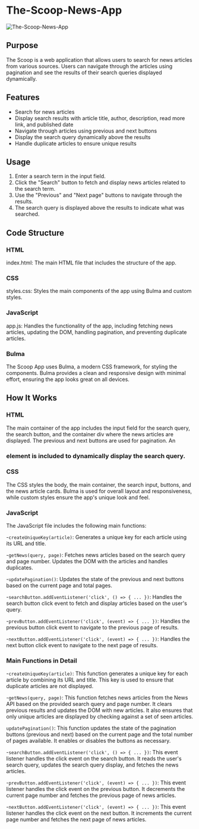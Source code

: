 # The-Scoop-News-App

![The-Scoop-News-App]()

## Purpose
The Scoop is a web application that allows users to search for news articles from various sources. Users can navigate through the articles using pagination and see the results of their search queries displayed dynamically.

## Features
- Search for news articles
- Display search results with article title, author, description, read more link, and published date
- Navigate through articles using previous and next buttons
- Display the search query dynamically above the results
- Handle duplicate articles to ensure unique results

## Usage
1. Enter a search term in the input field.
2. Click the "Search" button to fetch and display news articles related to the search term.
3. Use the "Previous" and "Next page" buttons to navigate through the results.
4. The search query is displayed above the results to indicate what was searched.
   
## Code Structure
### HTML
index.html: The main HTML file that includes the structure of the app.
### CSS
styles.css: Styles the main components of the app using Bulma and custom styles.
### JavaScript
app.js: Handles the functionality of the app, including fetching news articles, updating the DOM, handling pagination, and preventing duplicate articles.
### Bulma
The Scoop App uses Bulma, a modern CSS framework, for styling the components. Bulma provides a clean and responsive design with minimal effort, ensuring the app looks great on all devices.

## How It Works
### HTML
The main container of the app includes the input field for the search query, the search button, and the container div where the news articles are displayed. The previous and next buttons are used for pagination. An <h3> element is included to dynamically display the search query.

### CSS
The CSS styles the body, the main container, the search input, buttons, and the news article cards. Bulma is used for overall layout and responsiveness, while custom styles ensure the app's unique look and feel.

### JavaScript
The JavaScript file includes the following main functions:

-`createUniqueKey(article)`: Generates a unique key for each article using its URL and title.

-`getNews(query, page)`: Fetches news articles based on the search query and page number. Updates the DOM with the articles and handles duplicates.

-`updatePagination()`: Updates the state of the previous and next buttons based on the current page and total pages.

-`searchButton.addEventListener('click', () => { ... })`: Handles the search button click event to fetch and display articles based on the user's query.

-`prevButton.addEventListener('click', (event) => { ... })`: Handles the previous button click event to navigate to the previous page of results.

-`nextButton.addEventListener('click', (event) => { ... })`: Handles the next button click event to navigate to the next page of results.

### Main Functions in Detail
-`createUniqueKey(article)`: This function generates a unique key for each article by combining its URL and title. This key is used to ensure that duplicate articles are not displayed.

-`getNews(query, page)`: This function fetches news articles from the News API based on the provided search query and page number. It clears previous results and updates the DOM with new articles. It also ensures that only unique articles are displayed by checking against a set of seen articles.

`updatePagination()`: This function updates the state of the pagination buttons (previous and next) based on the current page and the total number of pages available. It enables or disables the buttons as necessary.

-`searchButton.addEventListener('click', () => { ... })`: This event listener handles the click event on the search button. It reads the user's search query, updates the search query display, and fetches the news articles.

-`prevButton.addEventListener('click', (event) => { ... })`: This event listener handles the click event on the previous button. It decrements the current page number and fetches the previous page of news articles.

-`nextButton.addEventListener('click', (event) => { ... })`: This event listener handles the click event on the next button. It increments the current page number and fetches the next page of news articles.
